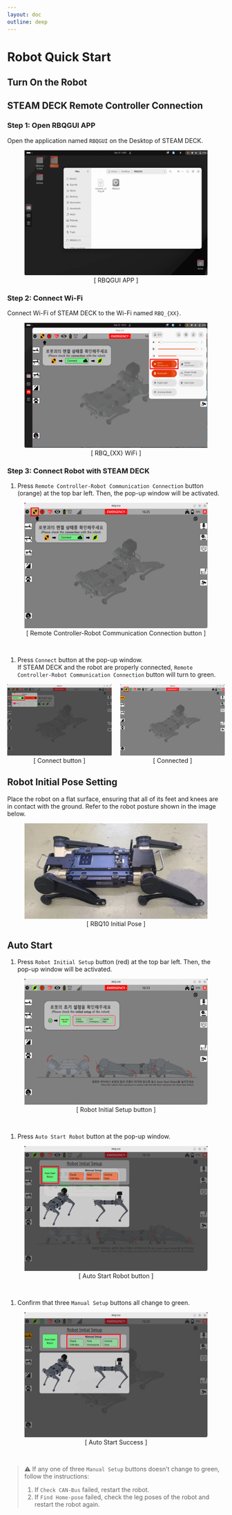 ```yaml
---
layout: doc
outline: deep
---
```


# Robot Quick Start

## Turn On the Robot

## STEAM DECK Remote Controller Connection

### Step 1: Open RBQGUI APP
Open the application named `RBQGUI` on the Desktop of STEAM DECK.

<figure>
  <img src='/images/start/rc-connect-open-app.png' alt='missing' />
  <figcaption style="text-align: center;">[ RBQGUI APP ]</figcaption>
</figure>

### Step 2: Connect Wi-Fi
Connect Wi-Fi of STEAM DECK to the Wi-Fi named `RBQ_{XX}`.

<figure>
  <img src='/images/start/rc-connect-wifi.png' alt='missing' />
  <figcaption style="text-align: center;">[ RBQ_{XX} WiFi ]</figcaption>
</figure>

### Step 3: Connect Robot with STEAM DECK

1. Press `Remote Controller-Robot Communication Connection` button (orange) at the top bar left. Then, the pop-up window will be activated.

<figure>
  <img src='/images/start/rc-connect-connect1.png' alt='missing' />
  <figcaption style="text-align: center;">[ Remote Controller-Robot Communication Connection button ]</figcaption>
</figure>

<br>

1. Press `Connect` button at the pop-up window. <br> If STEAM DECK and the robot are properly connected, `Remote Controller-Robot Communication Connection` button will turn to green.

<div class="image-group">
  <figure>
    <img src='/images/start/rc-connect-connect2.png' alt='missing' />
    <figcaption>[ Connect button ]</figcaption>
  </figure>
  <figure>
    <img src='/images/start/rc-connect-connect3.png' alt='missing' />
    <figcaption>[ Connected ]</figcaption>
  </figure>
</div>

## Robot Initial Pose Setting

Place the robot on a flat surface, ensuring that all of its feet and knees are in contact with the ground. Refer to the robot posture shown in the image below.

<figure>
  <img src='/images/start/initial-pose.png' alt='missing' />
  <figcaption style="text-align: center;">[ RBQ10 Initial Pose ]</figcaption>
</figure>

## Auto Start

1. Press `Robot Initial Setup` button (red) at the top bar left. Then, the pop-up window will be activated.

<figure>
  <img src='/images/start/auto-start1.png' alt='missing' />
  <figcaption style="text-align: center;">[ Robot Initial Setup button ]</figcaption>
</figure>

<br>

1. Press `Auto Start Robot` button at the pop-up window.

<figure>
  <img src='/images/start/auto-start2.png' alt='missing' />
  <figcaption style="text-align: center;">[ Auto Start Robot button ]</figcaption>
</figure>

<br>

1. Confirm that three `Manual Setup` buttons all change to green.

<figure>
  <img src='/images/start/auto-start3.png' alt='missing' />
  <figcaption style="text-align: center;">[ Auto Start Success ]</figcaption>
</figure>

<br>

<blockquote>
  <p>⚠️  If any one of three <code>Manual Setup</code> buttons doesn’t change to green, <br>follow the instructions:</p> 
  <ol>
    <li>If <code>Check CAN-Bus</code> failed, restart the robot.</li>
    <li>If <code>Find Home-pose</code> failed, check the leg poses of the robot and restart the robot again.</li>
  </ol>
</blockquote>

<!-- ## Enable External Joystick

1. Press the “SLAM-NAVIGATION” button (orange) on right bottom side. Then, the SLAM Navigation mode automatically starts.

<div class="image-group">
  <figure>
    <img src='/images/start/ext-joy1.png' alt='missing' />
    <figcaption>[ SLAM-NAVIGATION button ]</figcaption>
  </figure>
  <figure>
    <img src='/images/start/ext-joy2.png' alt='missing' />
    <figcaption>[ SLAM Navigation Mode ]</figcaption>
  </figure>
</div>

<br>

2. If the below left screen comes out and keep loading,
   1. Press the exit button (red) on right top side. (Left Image)
   2. Press the “Camera View Mode” button (orange). (Right Image)
   3. Press the “SLAM-NAVIGATION” button again.

<div class="image-group">
  <figure>
    <img src='/images/start/ext-joy3.png' alt='missing' />
    <figcaption>[ SLAM-NAVIGATION button ]</figcaption>
  </figure>
  <figure>
    <img src='/images/start/ext-joy4.png' alt='missing' />
    <figcaption>[ SLAM Navigation Mode ]</figcaption>
  </figure>
</div>

<br>

3. To use the external STEAM DECK Joystick, disable the “Enable EXT Joystick” toggle button. 
   
<div class="image-group">
  <figure>
    <img src='/images/start/ext-joy5.png' alt='missing' />
    <figcaption>[ SLAM-NAVIGATION button ]</figcaption>
  </figure>
  <figure>
    <img src='/images/start/ext-joy6.png' alt='missing' />
    <figcaption>[ SLAM Navigation Mode ]</figcaption>
  </figure>
</div>

<br>

<blockquote>
  <p>💡  To do autonomous driving, activate the "Enable EXT Joystick" toggle button.</p>
  <p>&nbsp;&nbsp;&nbsp;&nbsp;&nbsp;&nbsp;->  External joystick NOT working</p>
</blockquote> -->

<style scoped>
  .image-group {
    display: flex;
    justify-content: space-between; 
    gap: 10px;
    text-align: center;
  }
  .image-group figure {
    width: 48%; 
    margin: 0;
  }
</style>